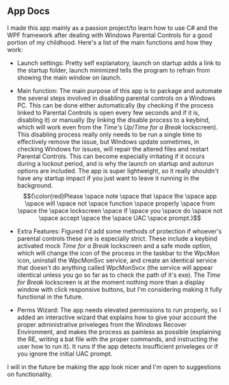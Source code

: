 ## App Docs

I made this app mainly as a passion project/to learn how to use C# and the WPF framework after dealing with Windows Parental Controls for a good portion of my childhood. Here's a list of the main functions and how they work:

* Launch settings: Pretty self explanatory, launch on startup adds a link to the startup folder, launch minimized tells the program to refrain from showing the main window on launch.

* Main function: The main purpose of this app is to package and automate the several steps involved in disabling parental controls on a Windows PC. This can be done either automatically (by checking if the process linked to Parental Controls is open every few seconds and if it is, disabling it) or manually (by linking the disable process to a keybind, which will work even from the *Time's Up*/*Time for a Break* lockscreen). This disabling process really only needs to be run a single time to effectively remove the issue, but Windows update sometimes, in checking Windows for issues, will repair the altered files and restart Parental Controls. This can become especially irritating if it occurs during a lockout period, and is why the launch on startup and autorun options are included. The app is super lightweight, so it really shouldn't have any startup impact if you just want to leave it running in the background. $${\color{red}Please \space note \space that \space the \space app \space will \space not \space function \space properly \space from \space the \space lockscreen \space if \space you \space do \space not \space accept \space the \space UAC \space prompt.}$$

* Extra Features: Figured I'd add some methods of protection if whoever's parental controls these are is especially strict. These include a keybind activated mock *Time for a Break* lockscreen and a safe mode option, which will change the icon of the process in the taskbar to the WpcMon icon, uninstall the WpcMonSvc service, and create an identical service that doesn't do anything called WpcMonSvcx (the service will appear identical unless you go so far as to check the path of it's exe). The *Time for Break* lockscreen is at the moment nothing more than a display window with click responsive buttons, but I'm considering making it fully functional in the future.

* Perms Wizard: The app needs elevated permissions to run properly, so I added an interactive wizard that explains how to give your account the proper administrative priveleges from the Windows Recover Environment, and makes the process as painless as possible (explaining the RE, writing a bat file with the proper commands, and instructing the user how to run it). It runs if the app detects insufficient priveleges or if you ignore the initial UAC prompt.

I will in the future be making the app look nicer and I'm open to suggestions on functionality.
